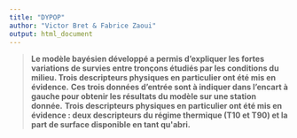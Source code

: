 ```yaml
---
title: "DYPOP"
author: "Victor Bret & Fabrice Zaoui"
output: html_document
---
```


> **Le modèle bayésien développé a permis d’expliquer les fortes variations de survies entre tronçons étudiés par les conditions du milieu. Trois descripteurs physiques en particulier ont été mis en évidence.**
> **Ces trois données d’entrée sont à indiquer dans l’encart à gauche pour obtenir les résultats du modèle sur une station donnée.**
> **Trois descripteurs physiques en particulier ont été mis en évidence : deux descripteurs du régime thermique (T10 et T90) et la part de surface disponible en tant qu'abri.**
